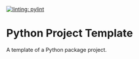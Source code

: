 [![linting: pylint](https://img.shields.io/badge/linting-pylint-yellowgreen)](https://github.com/PyCQA/pylint)

# Python Project Template
A template of a Python package project.
